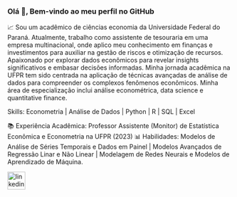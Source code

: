 ### Olá 👋, Bem-vindo ao meu perfil no GitHub

📈 Sou um acadêmico de ciências economia da Universidade Federal do Paraná. Atualmente, trabalho como assistente de tesouraria em uma empresa multinacional, onde aplico meu conhecimento em finanças e investimentos para auxiliar na gestão de riscos e otimização de recursos. Apaixonado por explorar dados econômicos para revelar insights significativos e embasar decisões informadas. Minha jornada acadêmica na UFPR tem sido centrada na aplicação de técnicas avançadas de análise de dados para compreender os complexos fenômenos econômicos. Minha área de especialização inclui análise econométrica, data science e quantitative finance.

Skills: Econometria | Análise de Dados | Python | R | SQL | Excel

📚 Experiência Acadêmica: Professor Assistente (Monitor) de Estatística Econômica e Econometria na UFPR (2023)
📊 Habilidades: Modelos de Análise de Séries Temporais e Dados em Painel | Modelos Avançados de Regressão Linar e Não Linear | Modelagem de Redes Neurais e Modelos de Aprendizado de Máquina.

[<img src='https://cdn.jsdelivr.net/npm/simple-icons@3.0.1/icons/linkedin.svg' alt='linkedin' height='40'>]([https://www.linkedin.com/in/walasse-mickael-frutuoso-tomaz-2b5ba21a4/])
